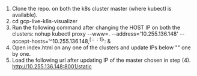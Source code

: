 1) Clone the repo. on both the k8s cluster master (where kubectl is available).
2) cd gcp-live-k8s-visualizer
3) Run the following command after changing the HOST IP on both the clusters:
    nohup kubectl proxy --www=. --address='10.255.136.148' --accept-hosts='^10.255.136.148$,^[::1]$': &
4) Open index.html on any one of the clusters and update IPs below "<!-- CHANGE THE IP IN data ATTRIBUTE BELOW-->" one by one.
4) Load the following url after updating IP of the master chosen in step (4).
    http://10.255.136.148:8001/static
